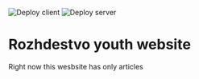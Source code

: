 ![Deploy client](https://github.com/ke-community/platform/workflows/Deploy%20client/badge.svg?branch=master)
![Deploy server](https://github.com/ke-community/platform/workflows/Deploy%20server/badge.svg?branch=master)

# Rozhdestvo youth website

Right now this wesbsite has only articles 
